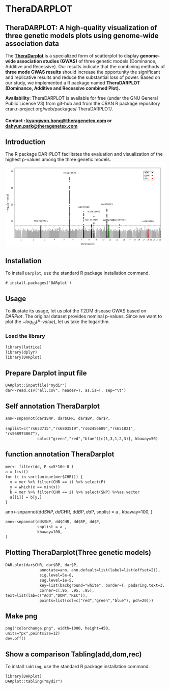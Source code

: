 # TheraDARPLOT 
## **TheraDARPLOT:** A high-quality visualization of three genetic models plots using genome-wide association data
The [**TheraDarplot**](https://github.com/Dahyun-Park/DARplot/) is a specialized form of scatterplot to display **genome-wide association studies (GWAS)** of three genetic models (Dominance, Additive and Recessive). 
Our results indicate that the combining methods of **three mode GWAS results** should increase the opportunity 
the significant and replicative results and reduce the substantial loss of power. Based on our study, 
we implemented a R package named 
**TheraDARPLOT** **(Dominance, Additive and Recessive combined Plot).** 

**Availability**: TheraDARPLOT is available for free (under the GNU General Public License V3) from git-hub and from the CRAN R package repository cran.r-project.org/web/packages/ TheraDARPLOT/.
#### **Contact : kyungwon.hong@theragenetex.com or dahyun.park@theragenetex.com**

## Introduction
The R package DAR-PLOT facilitates the evaluation and visualization of the highest p-values among the three genetic models.
![dm1.png](dm1.png)

## Installation
To install `Darplot`, use the standard R package installation command.

```{r}
# install.packages('DARplot')
```
## Usage
To illustate its usage, let us plot the T2DM disease GWAS based on *DARPlot*. The original dataset provides nominal p-values. Since we want to plot the $-log_{10}(P\text{-}value)$, let us take the logarithm.  

### Load the library

```{r,cache=TRUE}
library(lattice)
library(dplyr)
library(DARplot)
```
## Prepare Darplot input file

```{r,cache=TRUE}
DARplot::inputfile("mydir")
dar<-read.csv("all.csv", header=T, as.is=T, sep="\t")
```

## Self annotation TheraDarplot

```{r,cache=TRUE}
ann<-snpannot(dar$SNP, dar$CHR, dar$BP, dar$P,
              snplist=c("rs633715","rs6803519","rs62456689","rs651821", "rs568974867"),
              col=c("green","red","blue")[c(1,3,1,2,3)], kbaway=50)
```

## function annotation TheraDarplot

```{r,cache=TRUE}
mer<- filter(dd, P <=5*10e-8 )
a = list()
for (i in sort(unique(mer$CHR))) {
  x = mer %>% filter(CHR == i) %>% select(P)
  y = which(x == min(x))
  b = mer %>% filter(CHR == i) %>% select(SNP) %>%as.vector
  a[[i]] = b[y,]
}
```
ann<-snpannot(dd$SNP, dd$CHR, dd$BP, dd$P,
              snplist = a ,
              kbaway=100,
)

```
ann<-snpannot(dd$SNP, dd$CHR, dd$BP, dd$P,
              snplist = a ,
              kbaway=100,
)
```

## Plotting TheraDarplot(Three genetic models)

```
DAR.plot(dar$CHR, dar$BP, dar$P,
               annotate=ann, ann.default=list(label=list(offset=2)),
               sig.level=5e-8,
               sug.level=1e-5,
               key=list(background="white", border=T, padaring.text=3,
               corner=c(.95, .95, .95), text=list(lab=c("Add","DOM","REC")),
               points=list(col=c("red","green","blue"), pch=20)))
```

## Make png
```
png("colorchange.png", width=1000, height=450, units="px",pointsize=12)
dev.off()

```

## Show a comparison Tabling(add,dom,rec)

To install `tabling`, use the standard R package installation command.
```
library(DARplot)
DARplot::tabling("mydir")

```
